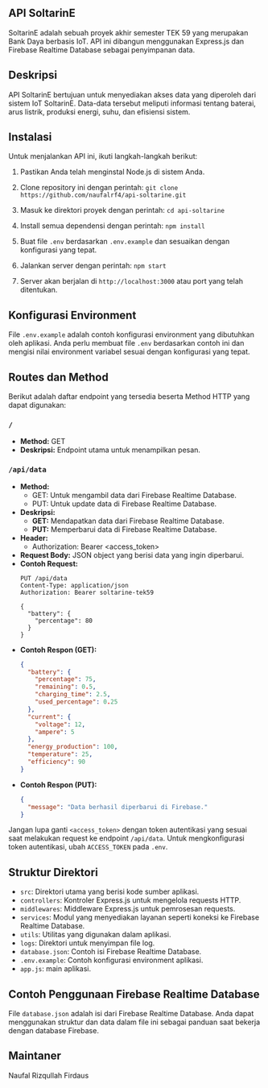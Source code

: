 
## API SoltarinE

SoltarinE adalah sebuah proyek akhir semester TEK 59 yang merupakan Bank Daya berbasis IoT. API ini dibangun menggunakan Express.js dan Firebase Realtime Database sebagai penyimpanan data.

## Deskripsi
API SoltarinE bertujuan untuk menyediakan akses data yang diperoleh dari sistem IoT SoltarinE. Data-data tersebut meliputi informasi tentang baterai, arus listrik, produksi energi, suhu, dan efisiensi sistem.

## Instalasi
Untuk menjalankan API ini, ikuti langkah-langkah berikut:

1. Pastikan Anda telah menginstal Node.js di sistem Anda.

2. Clone repository ini dengan perintah:
```git clone https://github.com/naufalrf4/api-soltarine.git```

3. Masuk ke direktori proyek dengan perintah:
```cd api-soltarine```

4. Install semua dependensi dengan perintah:
```npm install```

5. Buat file `.env` berdasarkan `.env.example` dan sesuaikan dengan konfigurasi yang tepat.

6. Jalankan server dengan perintah:
```npm start```

7. Server akan berjalan di `http://localhost:3000` atau port yang telah ditentukan.

## Konfigurasi Environment
File `.env.example` adalah contoh konfigurasi environment yang dibutuhkan oleh aplikasi. Anda perlu membuat file `.env` berdasarkan contoh ini dan mengisi nilai environment variabel sesuai dengan konfigurasi yang tepat.

## Routes dan Method

Berikut adalah daftar endpoint yang tersedia beserta Method HTTP yang dapat digunakan:

### `/`

- **Method:** GET
- **Deskripsi:** Endpoint utama untuk menampilkan pesan.

### `/api/data`

- **Method:** 
  - GET: Untuk mengambil data dari Firebase Realtime Database.
  - PUT: Untuk update data di Firebase Realtime Database.
- **Deskripsi:** 
  - **GET:** Mendapatkan data dari Firebase Realtime Database.
  - **PUT:** Memperbarui data di Firebase Realtime Database.
- **Header:** 
  - Authorization: Bearer <access_token>
- **Request Body:** JSON object yang berisi data yang ingin diperbarui.
- **Contoh Request:**
  ```http
  PUT /api/data
  Content-Type: application/json
  Authorization: Bearer soltarine-tek59

  {
    "battery": {
      "percentage": 80
    }
  }
  ```
- **Contoh Respon (GET):**
  ```json
  {
    "battery": {
      "percentage": 75,
      "remaining": 0.5,
      "charging_time": 2.5,
      "used_percentage": 0.25
    },
    "current": {
      "voltage": 12,
      "ampere": 5
    },
    "energy_production": 100,
    "temperature": 25,
    "efficiency": 90
  }
  ```
- **Contoh Respon (PUT):**
  ```json
  {
    "message": "Data berhasil diperbarui di Firebase."
  }
  ```

Jangan lupa ganti `<access_token>` dengan token autentikasi yang sesuai saat melakukan request ke endpoint `/api/data`. Untuk mengkonfigurasi token autentikasi, ubah ```ACCESS_TOKEN``` pada ```.env```.

## Struktur Direktori
- `src`: Direktori utama yang berisi kode sumber aplikasi.
- `controllers`: Kontroler Express.js untuk mengelola requests HTTP.
- `middlewares`: Middleware Express.js untuk pemrosesan requests.
- `services`: Modul yang menyediakan layanan seperti koneksi ke Firebase Realtime Database.
- `utils`: Utilitas yang digunakan dalam aplikasi.
- `logs`: Direktori untuk menyimpan file log.
- `database.json`: Contoh isi Firebase Realtime Database.
- `.env.example`: Contoh konfigurasi environment aplikasi.
- `app.js`: main aplikasi.

## Contoh Penggunaan Firebase Realtime Database
File `database.json` adalah isi dari Firebase Realtime Database. Anda dapat menggunakan struktur dan data dalam file ini sebagai panduan saat bekerja dengan database Firebase.

## Maintaner
Naufal Rizqullah Firdaus
